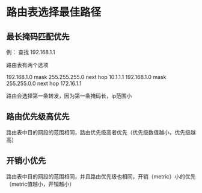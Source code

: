 # 路由表选择最佳路径

## 最长掩码匹配优先

例： 查找 192.168.1.1 

路由表有两个选项

192.168.1.0 mask 255.255.255.0 next hop 10.1.1.1
192.168.1.0 mask 255.255.0.0 next hop 172.16.1.1

路由会选择第一条转发，因为第一条掩码长，ip范围小

## 路由优先级高优先

路由表中目的网段的范围相同，路由优先级高者优先（优先级数值越小，优先级越高）

## 开销小优先

路由表中目的网段的范围相同，并且路由优先级也相同，开销（metric）小的优先（metric值越小，开销越小）